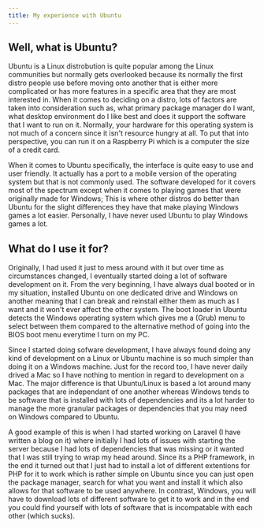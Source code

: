 ```yaml
---
title: My experience with Ubuntu
---
```


## Well, what is Ubuntu?

Ubuntu is a Linux distrobution is quite popular among the Linux communities but normally gets overlooked because its normally the first distro people use before moving onto another that is either more complicated or has more features in a specific area that they are most interested in. When it comes to deciding on a distro, lots of factors are taken into consideration such as, what primary package manager do I want, what desktop environment do I like best and does it support the software that I want to run on it. Normally, your hardware for this operating system is not much of a concern since it isn't resource hungry at all. To put that into perspective, you can run it on a Raspberry Pi which is a computer the size of a credit card.

When it comes to Ubuntu specifically, the interface is quite easy to use and user friendly. It actually has a port to a mobile version of the operating system but that is not commonly used. The software developed for it covers most of the spectrum except when it comes to playing games that were originally made for Windows; This is where other distros do better than Ubuntu for the slight differences they have that make playing Windows games a lot easier. Personally, I have never used Ubuntu to play Windows games a lot.

## What do I use it for?

Originally, I had used it just to mess around with it but over time as circumstances changed, I eventually started doing a lot of software development on it. From the very beginning, I have always dual booted or in my situation, installed Ubuntu on one dedicated drive and Windows on another meaning that I can break and reinstall either them as much as I want and it won't ever affect the other system. The boot loader in Ubuntu detects the Windows operating system which gives me a (Grub) menu to select between them compared to the alternative method of going into the BIOS boot menu everytime I turn on my PC.

Since I started doing sofware development, I have always found doing any kind of development on a Linux or Ubuntu machine is so much simpler than doing it on a Windows machine. Just for the record too, I have never daily drived a Mac so I have nothing to mention in regard to development on a Mac. The major difference is that Ubuntu/Linux is based a lot around many packages that are independant of one another whereas Windows tends to be software that is installed with lots of dependencies and its a lot harder to manage the more granular packages or dependencies that you may need on Windows compared to Ubuntu.

A good example of this is when I had started working on Laravel (I have written a blog on it) where initially I had lots of issues with starting the server because I had lots of dependencies that was missing or it wanted that I was still trying to wrap my head around. Since its a PHP framework, in the end it turned out that I just had to install a lot of different extentions for PHP for it to work which is rather simple on Ubuntu since you can just open the package manager, search for what you want and install it which also allows for that software to be used anywhere. In contrast, Windows, you will have to download lots of different software to get it to work and in the end you could find yourself with lots of software that is incompatable with each other (which sucks).
